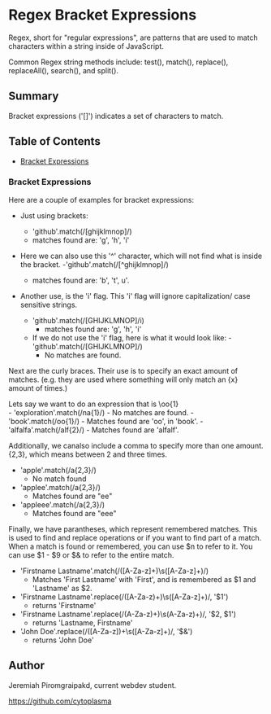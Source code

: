 # Regex Bracket Expressions

Regex, short for "regular expressions", are patterns that are used to match characters within a string inside of JavaScript.

Common Regex string methods include: test(), match(), replace(), replaceAll(), search(), and split().

## Summary

Bracket expressions ('[]') indicates a set of characters to match.

## Table of Contents

- [Bracket Expressions](#bracket-expressions)

### Bracket Expressions

Here are a couple of examples for bracket expressions:

  - Just using brackets:
    - 'github'.match(/[ghijklmnop]/)
     - matches found are: 'g', 'h', 'i'

  - Here we can also use this '^' character, which will not find what is inside the bracket.
   -'github'.match(/[^ghijklmnop]/)
      - matches found are: 'b', 't', u'.

  - Another use, is the 'i' flag. This 'i' flag will ignore capitalization/ case sensitive strings.
    - 'github'.match(/[GHIJKLMNOP]/i)
      - matches found are: 'g', 'h', 'i'
    - If we do not use the 'i' flag, here is what it would look like:
     -'github'.match(/[GHIJKLMNOP]/)
      - No matches are found.

Next are the curly braces. Their use is to specify an exact amount of matches. (e.g. they are used where something will only match an {x} amount of times.)

Lets say we want to do an expression that is \oo{1}\
    - 'exploration'.match(/na{1}/)
      - No matches are found.
    - 'book'.match(/oo{1}/)
      - Matches found are 'oo', in 'book'.
    - 'alfalfa'.match(/alf{2}/)
      - Matches found are 'alfalf'.

Additionally, we canalso include a comma to specify more than one amount. {2,3}, which means between 2 and three times.
  - 'apple'.match(/a{2,3}/)
    - No match found
  - 'applee'.match(/a{2,3}/)
    - Matches found are "ee"
  - 'appleee'.match(/a{2,3}/)
    - Matches found are "eee"


Finally, we have parantheses, which represent remembered matches. This is used to find and replace operations or if you want to find part of a match. When a match is found or remembered, you can use $n to refer to it. You can use $1 - $9 or $& to refer to the entire match.
  - 'Firstname Lastname'.match(/([A-Za-z]+)\s([A-Za-z]+)/) 
    - Matches 'First Lastname' with 'First', and is remembered as $1 and 'Lastname' as $2.
  - 'Firstname Lastname'.replace(/([A-Za-z)+)\s([A-Za-z]+)/, '$1')
    - returns 'Firstname'
  - 'Firstname Lastname'.replace(/(A-Za-z)+)\s(A-Za-z)+)/, '$2, $1')
    - returns 'Lastname, Firstname'
  - 'John Doe'.replace(/([A-Za-z])+\s([A-Za-z]+)/, '$&')
    - returns 'John Doe'

## Author

Jeremiah Piromgraipakd, current webdev student.

https://github.com/cytoplasma
